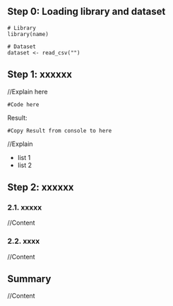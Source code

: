 ## Step 0: Loading library and dataset

```
# Library
library(name)

# Dataset
dataset <- read_csv("")
```

## Step 1: xxxxxx

//Explain here

```
#Code here
```

Result:

```
#Copy Result from console to here
```

//Explain

- list 1
- list 2

## Step 2: xxxxxx

### 2.1. xxxxx
//Content

### 2.2. xxxx
//Content

## Summary
//Content
